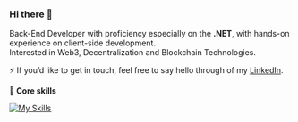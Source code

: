 ### Hi there 👋

Back-End Developer with proficiency especially on the **.NET**,
with hands-on experience on client-side development.<br>Interested in Web3, Decentralization and Blockchain Technologies.

⚡ If you’d like to get in touch, feel free to say hello through of my <a href="#">LinkedIn</a>.
<br />

 <strong>
  🔭  Core skills
  </strong>

<p align="center"> 
 
[![My Skills](https://skillicons.dev/icons?i=cs,dotnet,js,ts,bash,react)](https://skillicons.dev)
  
</p>

